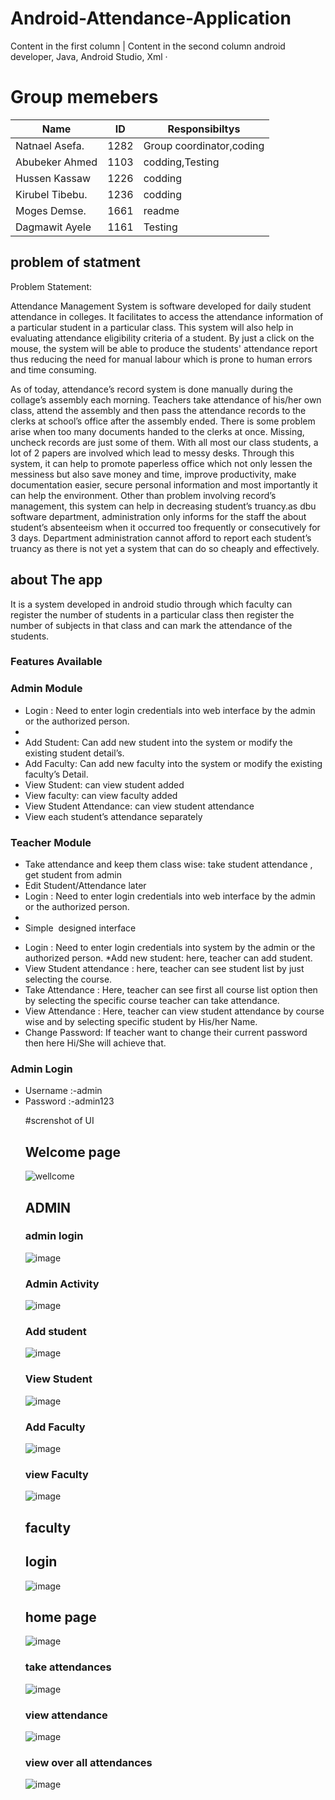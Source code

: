 # Android-Attendance-Application

Content in the first column | Content in the second column
android developer, Java, Android Studio, Xml ·
# Group memebers
 
 Name | ID | Responsibiltys
------------ | ------------- | -------------
Natnael Asefa.   | 1282    | Group coordinator,coding
Abubeker Ahmed   |    1103 |codding,Testing
Hussen Kassaw    |  1226   |codding
Kirubel Tibebu.  |  1236   |codding
Moges Demse.     | 1661    |readme
Dagmawit Ayele   | 1161    | Testing

 
 
 ## problem of statment
 Problem Statement:

Attendance Management System is software developed for daily student attendance in colleges. It facilitates to access the attendance information of a particular student in a particular class. This system will also help in evaluating attendance eligibility criteria of a student. By just a click on the mouse, the system will be able to produce the students' attendance report thus reducing the need for manual labour which is prone to human errors and time consuming.



As of today, attendance’s record system  is done manually during the collage’s assembly each morning. Teachers take attendance of his/her own class, attend the assembly and then pass the attendance records to the clerks at school’s office after the assembly ended. There is some problem arise when too many documents handed to the clerks at once. Missing, uncheck records are just some of them. With all most our class students, a lot of 2 papers are involved which lead to messy desks. Through this system, it can help to promote paperless office which not only lessen the messiness but also save money and time, improve productivity, make documentation easier, secure personal information and most importantly it can help the environment. Other than problem involving record’s management, this system can help in decreasing student’s truancy.as dbu software department, administration only informs for the staff the about student’s absenteeism when it occurred too frequently or consecutively for 3 days. Department administration cannot afford to report each student’s truancy as there is not yet a system that can do so cheaply and effectively. 

 
## about The app
It is a system developed in android studio through which
faculty can register the number of students in a particular
class then register the number of subjects in that class and can mark the attendance of the students.

### Features Available
<h3>Admin Module</h3>
<ul>
<li> Login : Need to enter login credentials into web interface by the admin or the authorized person.<li>
 	<li>Add Student:   Can add new student into the system or modify the existing student detail’s.</li>
 	<li>Add Faculty: Can add new faculty into the system or modify the existing faculty’s Detail.</li>
 	<li>View Student: can view student added</li>
 	<li>View faculty: can view faculty added</li>
 	<li>View Student Attendance: can view student attendance</li>
 	<li>View each student’s attendance separately</li>
</ul>
<h3>Teacher Module</h3>
<ul>
 	<li>Take attendance and keep them class wise: take student attendance , get student from admin</li>
 	<li>Edit Student/Attendance later</li>
<li> Login : Need to enter login credentials into web interface by the admin or the authorized person.<li>
 	<li>Simple  designed interface</li>
</ul>

* Login : Need to enter login credentials into system by the admin or the authorized person.
*Add new student: here, teacher can add student.
* View Student attendance : here, teacher can see student list by just selecting the course.
* 	Take Attendance : Here, teacher can see first all course list option then by selecting the specific course teacher can take attendance.
* View Attendance : Here, teacher can view student attendance by course wise and by selecting specific student by His/her Name. 
* Change Password:  If teacher want to change their current password then here Hi/She will achieve that.



<h3>Admin Login</h3>
<ul>
 	<li>Username :-admin</li>
 	<li>Password :-admin123</li>
 
 #screnshot of UI
 ## Welcome page
![wellcome](https://user-images.githubusercontent.com/34947939/104813542-d15f2680-581a-11eb-8b80-362febe5b948.jpg)
## ADMIN
### admin login
![image](https://user-images.githubusercontent.com/34947939/104813627-62ce9880-581b-11eb-856f-6ad9c1f1172f.png)
 
 ### Admin Activity
 ![image](https://user-images.githubusercontent.com/34947939/104813642-7f6ad080-581b-11eb-89e4-879a9f4ae7a0.png)
 
### Add student
![image](https://user-images.githubusercontent.com/34947939/104813669-b04b0580-581b-11eb-81d5-2c27935b9394.png)

### View Student
![image](https://user-images.githubusercontent.com/34947939/104813688-d53f7880-581b-11eb-9efc-4275ebe9d444.png)

### Add Faculty
![image](https://user-images.githubusercontent.com/34947939/104813822-a07ff100-581c-11eb-8e87-d93a1377f1bd.png)
### view Faculty
![image](https://user-images.githubusercontent.com/34947939/104813742-28193000-581c-11eb-9003-b46e83e3e4aa.png)
 ## faculty
 ## login
 ![image](https://user-images.githubusercontent.com/34947939/104814131-441dd100-581e-11eb-95d7-ac1b09f97e4d.png)

 ## home page
 ![image](https://user-images.githubusercontent.com/34947939/104814023-b641e600-581d-11eb-8467-36c88576bf8f.png)

 ### take attendances
 
![image](https://user-images.githubusercontent.com/34947939/104814043-d376b480-581d-11eb-8cac-cb54a1295170.png)
### view attendance

![image](https://user-images.githubusercontent.com/34947939/104814062-f5703700-581d-11eb-81ff-8b6ba59c639c.png)

### view over all attendances
![image](https://user-images.githubusercontent.com/34947939/104814095-0f117e80-581e-11eb-8616-0b02166fa084.png)

